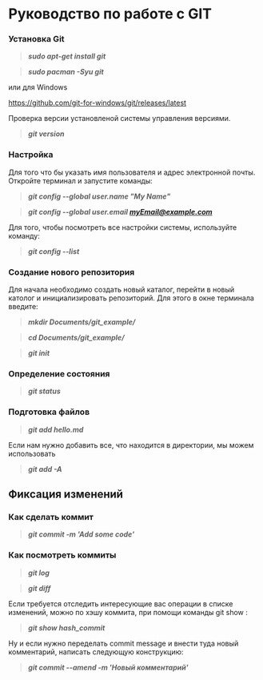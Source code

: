  # Руководство по работе с GIT

### **Установка Git**

>***sudo apt-get install git***

>***sudo pacman -Syu git***

или для Windows

https://github.com/git-for-windows/git/releases/latest

 Проверка версии установленой системы управления версиями.

>***git version***

### **Настройка**

Для того что бы указать имя пользователя и адрес электронной почты. Откройте терминал и запустите команды:

>***git config --global user.name "My Name"***

>***git config --global user.email myEmail@example.com***

Для того, чтобы посмотреть все настройки системы, используйте команду:

>***git config --list***

### **Создание нового репозитория**

Для начала необходимо создать новый каталог, перейти в новый католог и инициализировать репозиторий.
Для этого в окне терминала введите:

>***mkdir Documents/git_example/***

>***cd Documents/git_example/***

>***git init***
### **Определение состояния**

>***git status***

### **Подготовка файлов**

>***git add hello.md***

Если нам нужно добавить все, что находится в директории, мы можем использовать

>***git add -A***

## **Фиксация изменений**

### **Как сделать коммит**

>***git commit -m 'Add some code'***


### **Как посмотреть коммиты**

>***git log***

>***git diff***

Если требуется отследить интересующие вас операции в списке изменений, можно по хэшу коммита, при помощи команды git show :

>***git show hash_commit***

Ну и если нужно переделать commit message и внести туда новый комментарий, написать следующую конструкцию:

>***git commit --amend -m 'Новый комментарий'***
